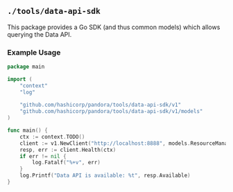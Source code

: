 ## `./tools/data-api-sdk`

This package provides a Go SDK (and thus common models) which allows querying the Data API. 

### Example Usage

```go
package main

import (
	"context"
	"log"
	
	"github.com/hashicorp/pandora/tools/data-api-sdk/v1"
	"github.com/hashicorp/pandora/tools/data-api-sdk/v1/models"
)

func main() {
	ctx := context.TODO()
	client := v1.NewClient("http://localhost:8888", models.ResourceManagerSourceDataType)
	resp, err := client.Health(ctx)
	if err != nil {
		log.Fatalf("%+v", err)
    }
	log.Printf("Data API is available: %t", resp.Available)
}
```